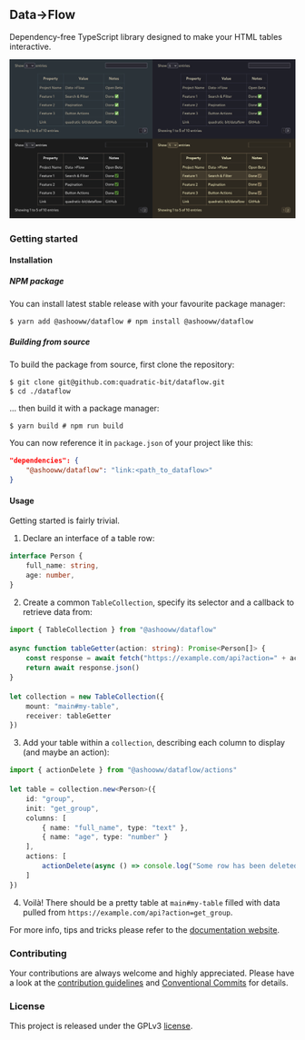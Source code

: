 Data->Flow
---------

Dependency-free TypeScript library designed to make your HTML tables interactive.

<img src=".github/showcase.png" alt="Data->Flow" />

### Getting started

#### Installation

##### NPM package

You can install latest stable release with your favourite package manager:

```console
$ yarn add @ashooww/dataflow # npm install @ashooww/dataflow
```

##### Building from source

To build the package from source, first clone the repository:

```console
$ git clone git@github.com:quadratic-bit/dataflow.git
$ cd ./dataflow
```

... then build it with a package manager:

```console
$ yarn build # npm run build
```

You can now reference it in `package.json` of your project like this:

```json
"dependencies": {
    "@ashooww/dataflow": "link:<path_to_dataflow>"
}
```

#### Usage

Getting started is fairly trivial.

1. Declare an interface of a table row:

```ts
interface Person {
    full_name: string,
    age: number,
}
```

2. Create a common `TableCollection`, specify its selector and a callback to retrieve data from:

```ts
import { TableCollection } from "@ashooww/dataflow"

async function tableGetter(action: string): Promise<Person[]> {
    const response = await fetch("https://example.com/api?action=" + action)
    return await response.json()
}

let collection = new TableCollection({
    mount: "main#my-table",
    receiver: tableGetter
})
```

3. Add your table within a `collection`, describing each column to display (and maybe an action):

```ts
import { actionDelete } from "@ashooww/dataflow/actions"

let table = collection.new<Person>({
    id: "group",
    init: "get_group",
    columns: [
        { name: "full_name", type: "text" },
        { name: "age", type: "number" }
    ],
    actions: [
        actionDelete(async () => console.log("Some row has been deleted"))
    ]
})
```

4. Voilà! There should be a pretty table at `main#my-table`
filled with data pulled from `https://example.com/api?action=get_group`.

For more info, tips and tricks please refer to the
[documentation website](https://quadratic-bit.github.io/dataflow/).

### Contributing

Your contributions are always welcome and highly appreciated.
Please have a look at the [contribution guidelines](.github/CONTRIBUTING.md)
and [Conventional Commits](https://www.conventionalcommits.org/en/v1.0.0/) for details.

### License

This project is released under the GPLv3 [license](LICENSE).
